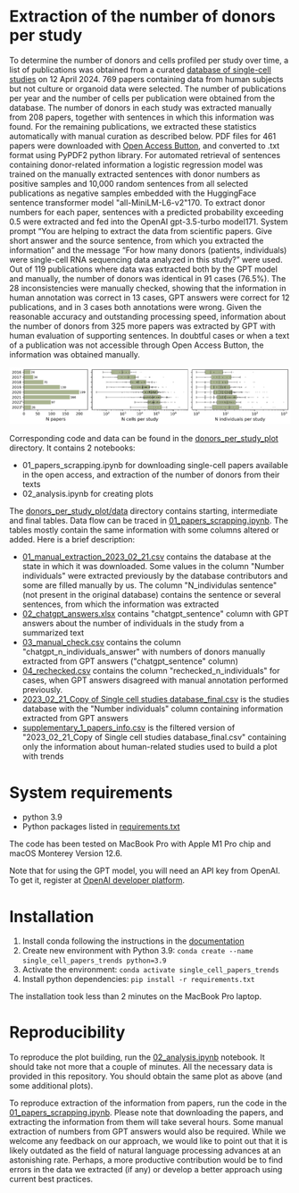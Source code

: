# Extraction of the number of donors per study

To determine the number of donors and cells profiled per study over time, a list of publications was obtained from a curated [database of single-cell studies](https://www.nxn.se/single-cell-studies) on 12 April 2024. 769 papers containing data from human subjects but not culture or organoid data were selected. The number of publications per year and the number of cells per publication were obtained from the database. The number of donors in each study was extracted manually from 208 papers, together with sentences in which this information was found. For the remaining publications, we extracted these statistics automatically with manual curation as described below. PDF files for 461 papers were downloaded with [Open Access Button](https://openaccessbutton.org/), and converted to .txt format using PyPDF2 python library. For automated retrieval of sentences containing donor-related information a logistic regression model was trained on the manually extracted sentences with donor numbers as positive samples and 10,000 random sentences from all selected publications as negative samples embedded with the HuggingFace sentence transformer model "all-MiniLM-L6-v2"170. To extract donor numbers for each paper, sentences with a predicted probability exceeding 0.5 were extracted and fed into the OpenAI gpt-3.5-turbo model171. System prompt “You are helping to extract the data from scientific papers. Give short answer and the source sentence, from which you extracted the information” and the message “For how many donors (patients, individuals) were single-cell RNA sequencing data analyzed in this study?” were used. Out of 119 publications where data was extracted both by the GPT model and manually, the number of donors was identical in 91 cases (76.5%). The 28 inconsistencies were manually checked, showing that the information in human annotation was correct in 13 cases, GPT answers were correct for 12 publications, and in 3 cases both annotations were wrong. Given the reasonable accuracy and outstanding processing speed, information about the number of donors from 325 more papers was extracted by GPT with human evaluation of  supporting sentences. In doubtful cases or when a text of a publication was not accessible through Open Access Button, the information was obtained manually.

![trends_plot.png](donors_per_study_plot/images/trends_plot.png)

Corresponding code and data can be found in the [donors_per_study_plot](donors_per_study_plot) directory. It contains 2 notebooks:
 - 01_papers_scrapping.ipynb for downloading single-cell papers available in the open access, and extraction of the number of donors from their texts
 - 02_analysis.ipynb for creating plots

The [donors_per_study_plot/data](donors_per_study_plot/data) directory contains starting, intermediate and final tables. Data flow can be traced in [01_papers_scrapping.ipynb](donors_per_study_plot/01_papers_scrapping.ipynb). The tables mostly contain the same information with some columns altered or added. Here is a brief description:
- [01_manual_extraction_2023_02_21.csv](donors_per_study_plot/data/01_manual_extraction_2023_02_21.csv) contains the database at the state in which it was downloaded. Some values in the column "Number individuals" were extracted previously by the database contributors and some are filled manually by us. The column "N_individulas sentence" (not present in the original database) contains the sentence or several sentences, from which the information was extracted
- [02_chatgpt_answers.xlsx](donors_per_study_plot/data/02_chatgpt_answers.xlsx) contains "chatgpt_sentence" column with GPT answers about the number of individuals in the study from a summarized text
- [03_manual_check.csv](donors_per_study_plot/data/03_manual_check.csv) contains the column "chatgpt_n_individuals_answer" with numbers of donors manually extracted from GPT answers ("chatgpt_sentence" column)
- [04_rechecked.csv](donors_per_study_plot/data/04_rechecked.csv) contains the column "rechecked_n_individuals" for cases, when GPT answers disagreed with manual annotation performed previously.
- [2023_02_21_Copy of Single cell studies database_final.csv](donors_per_study_plot/data/2023_02_21_Copy%20of%20Single%20cell%20studies%20database_final.csv) is the studies database with the "Number individuals" column containing information extracted from GPT answers
- [supplementary_1_papers_info.csv](donors_per_study_plot/data/supplementary_1_papers_info.csv) is the filtered version of "2023_02_21_Copy of Single cell studies database_final.csv" containing only the information about human-related studies used to build a plot with trends

# System requirements
- python 3.9
- Python packages listed in [requirements.txt](requirements.txt)

The code has been tested on MacBook Pro with Apple M1 Pro chip and macOS Monterey Version 12.6.

Note that for using the GPT model, you will need an API key from OpenAI. To get it, register at [OpenAI developer platform](https://platform.openai.com/docs/overview).

# Installation
1. Install conda following the instructions in the [documentation](https://docs.conda.io/projects/conda/en/stable/user-guide/install/index.html)
2. Create new environment with Python 3.9:
`conda create --name single_cell_papers_trends python=3.9`
3. Activate the environment:
`conda activate single_cell_papers_trends`
4. Install python dependencies:
`pip install -r requirements.txt`

The installation took less than 2 minutes on the MacBook Pro laptop.

# Reproducibility

To reproduce the plot building, run the [02_analysis.ipynb](donors_per_study_plot/02_analysis.ipynb) notebook. It should take not more that a couple of minutes. All the necessary data is provided in this repository. You should obtain the same plot as above (and some additional plots).

To reproduce extraction of the information from papers, run the code in the [01_papers_scrapping.ipynb](donors_per_study_plot/01_papers_scrapping.ipynb). Please note that downloading the papers, and extracting the information from them will take several hours. Some manual extraction of numbers from GPT answers would also be required. While we welcome any feedback on our approach, we would like to point out that it is likely outdated as the field of natural language processing advances at an astonishing rate. Perhaps, a more productive contribution would be to find errors in the data we extracted (if any) or develop a better approach using current best practices.
